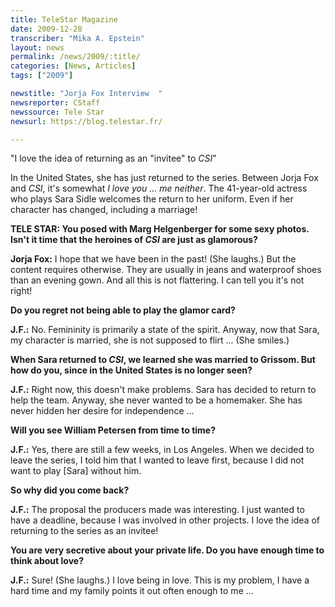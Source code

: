 ```yaml
---
title: TeleStar Magazine
date: 2009-12-28
transcriber: "Mika A. Epstein"
layout: news
permalink: /news/2009/:title/
categories: [News, Articles]
tags: ["2009"]

newstitle: "Jorja Fox Interview  "
newsreporter: CStaff
newssource: Tele Star
newsurl: https://blog.telestar.fr/

---
```


"I love the idea of returning as an "invitee" to *CSI*"

In the United States, she has just returned to the series. Between Jorja Fox and *CSI*, it's somewhat *I love you ... me neither*. The 41-year-old actress who plays Sara Sidle welcomes the return to her uniform. Even if her character has changed, including a marriage!

**TELE STAR: You posed with Marg Helgenberger for some sexy photos. Isn't it time that the heroines of *CSI* are just as glamorous?**

**Jorja Fox:** I hope that we have been in the past! (She laughs.) But the content requires otherwise. They are usually in jeans and waterproof shoes than an evening gown. And all this is not flattering. I can tell you it's not right!

**Do you regret not being able to play the glamor card?**

**J.F.:** No. Femininity is primarily a state of the spirit. Anyway, now that Sara, my character is married, she is not supposed to flirt ... (She smiles.)

**When Sara returned to *CSI*, we learned she was married to Grissom. But how do you, since in the United States is no longer seen?**

**J.F.:** Right now, this doesn't make problems. Sara has decided to return to help the team. Anyway, she never wanted to be a homemaker. She has never hidden her desire for independence ...

**Will you see William Petersen from time to time?**

**J.F.:** Yes, there are still a few weeks, in Los Angeles. When we decided to leave the series, I told him that I wanted to leave first, because I did not want to play [Sara] without him.

**So why did you come back?**

**J.F.:** The proposal the producers made was interesting. I just wanted to have a deadline, because I was involved in other projects. I love the idea of returning to the series as an invitee!

**You are very secretive about your private life. Do you have enough time to think about love?**

**J.F.:** Sure! (She laughs.) I love being in love. This is my problem, I have a hard time and my family points it out often enough to me ...
